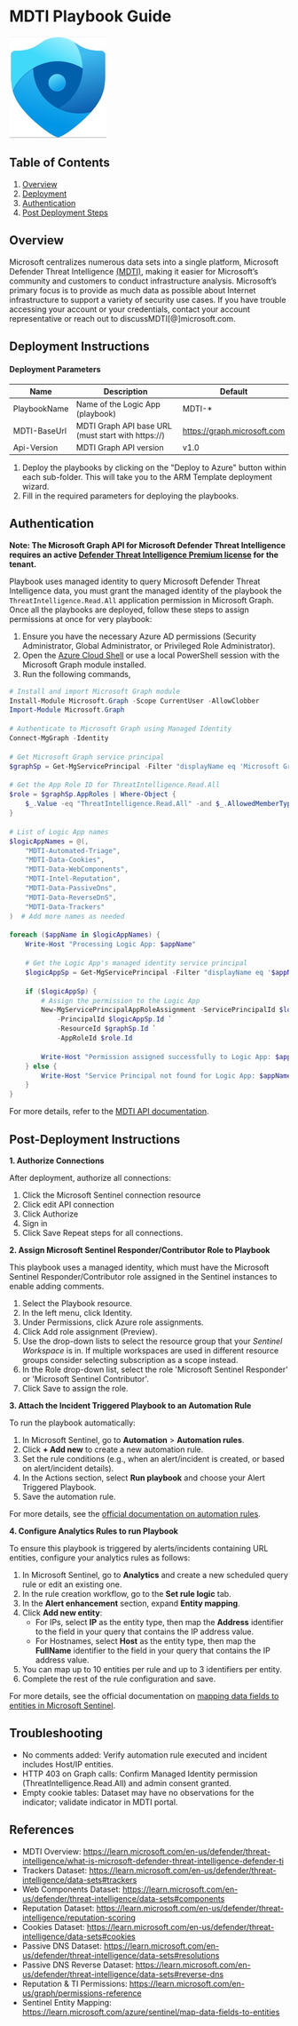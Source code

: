 # MDTI Playbook Guide

![Microsoft Defender Threat Intelligence](./MDTI.jpg)<br>

## Table of Contents

1. [Overview](#overview)
2. [Deployment](#deployment)
3. [Authentication](#authentication)
4. [Post Deployment Steps](#postdeployment)

<a name="overview">

## Overview
Microsoft centralizes numerous data sets into a single platform, Microsoft Defender Threat Intelligence [(MDTI)](https://learn.microsoft.com/en-us/defender/threat-intelligence/what-is-microsoft-defender-threat-intelligence-defender-ti), making it easier for Microsoft’s community and customers to conduct infrastructure analysis. Microsoft’s primary focus is to provide as much data as possible about Internet infrastructure to support a variety of security use cases. If you have trouble accessing your account or your credentials, contact your account representative or reach out to discussMDTI[@]microsoft.com.

<a name="deployment">

## Deployment Instructions

#### Deployment Parameters
| Name           | Description                                           | Default                     |
|----------------|-------------------------------------------------------|-----------------------------|
| PlaybookName   | Name of the Logic App (playbook)                      | MDTI-*                      |
| MDTI-BaseUrl   | MDTI Graph API base URL (must start with https://)    | https://graph.microsoft.com |
| Api-Version    | MDTI Graph API version                                | v1.0                        |

1. Deploy the playbooks by clicking on the "Deploy to Azure" button within each sub-folder. This will take you to the ARM Template deployment wizard.
2. Fill in the required parameters for deploying the playbooks.

<a name="authentication">

## Authentication

**Note: The Microsoft Graph API for Microsoft Defender Threat Intelligence requires an active [Defender Threat Intelligence Premium license](https://www.microsoft.com/en-us/security/business/siem-and-xdr/microsoft-defender-threat-intelligence) for the tenant.**

Playbook uses managed identity to query Microsoft Defender Threat Intelligence data, you must grant the managed identity of the playbook the `ThreatIntelligence.Read.All` application permission in Microsoft Graph. Once all the playbooks are deployed, follow these steps to assign permissions at once for very playbook:

1. Ensure you have the necessary Azure AD permissions (Security Administrator, Global Administrator, or Privileged Role Administrator).
2. Open the [Azure Cloud Shell](https://shell.azure.com/) or use a local PowerShell session with the Microsoft Graph module installed.
3. Run the following commands,

```powershell
# Install and import Microsoft Graph module
Install-Module Microsoft.Graph -Scope CurrentUser -AllowClobber
Import-Module Microsoft.Graph

# Authenticate to Microsoft Graph using Managed Identity
Connect-MgGraph -Identity

# Get Microsoft Graph service principal
$graphSp = Get-MgServicePrincipal -Filter "displayName eq 'Microsoft Graph'"

# Get the App Role ID for ThreatIntelligence.Read.All
$role = $graphSp.AppRoles | Where-Object {
    $_.Value -eq "ThreatIntelligence.Read.All" -and $_.AllowedMemberTypes -contains "Application"
}

# List of Logic App names
$logicAppNames = @(,
    "MDTI-Automated-Triage",
    "MDTI-Data-Cookies",
    "MDTI-Data-WebComponents",
    "MDTI-Intel-Reputation",
    "MDTI-Data-PassiveDns",
    "MDTI-Data-ReverseDnS",
    "MDTI-Data-Trackers"
)  # Add more names as needed

foreach ($appName in $logicAppNames) {
    Write-Host "Processing Logic App: $appName"

    # Get the Logic App's managed identity service principal
    $logicAppSp = Get-MgServicePrincipal -Filter "displayName eq '$appName'"

    if ($logicAppSp) {
        # Assign the permission to the Logic App
        New-MgServicePrincipalAppRoleAssignment -ServicePrincipalId $logicAppSp.Id `
            -PrincipalId $logicAppSp.Id `
            -ResourceId $graphSp.Id `
            -AppRoleId $role.Id

        Write-Host "Permission assigned successfully to Logic App: $appName"
    } else {
        Write-Host "Service Principal not found for Logic App: $appName"
    }
}
```



For more details, refer to the [MDTI API documentation](https://learn.microsoft.com/en-us/graph/api/resources/security-threatintelligence-overview?view=graph-rest-beta&branch=pr-en-us-20472).

<a name="postdeployment">

## Post-Deployment Instructions


**1. Authorize Connections**

After deployment, authorize all connections:

1. Click the Microsoft Sentinel connection resource
2. Click edit API connection
3. Click Authorize
4. Sign in
5. Click Save
Repeat steps for all connections.

**2. Assign Microsoft Sentinel Responder/Contributor Role to Playbook**

This playbook uses a managed identity, which must have the Microsoft Sentinel Responder/Contributor role assigned in the Sentinel instances to enable adding comments.

1. Select the Playbook resource.
2. In the left menu, click Identity.
3. Under Permissions, click Azure role assignments.
4. Click Add role assignment (Preview).
5. Use the drop-down lists to select the resource group that your *Sentinel Workspace* is in. If multiple workspaces are used in different resource groups consider selecting subscription as a scope instead.
6. In the Role drop-down list, select the role 'Microsoft Sentinel Responder' or 'Microsoft Sentinel Contributor'.
7. Click Save to assign the role.

**3. Attach the Incident Triggered Playbook to an Automation Rule**

To run the playbook automatically:

1. In Microsoft Sentinel, go to **Automation** > **Automation rules**.
2. Click **+ Add new** to create a new automation rule.
3. Set the rule conditions (e.g., when an alert/incident is created, or based on alert/incident details).
4. In the Actions section, select **Run playbook** and choose your Alert Triggered Playbook.
5. Save the automation rule.

For more details, see the [official documentation on automation rules](https://docs.microsoft.com/azure/sentinel/automate-incident-handling-with-automation-rules#creating-and-managing-automation-rules).

**4. Configure Analytics Rules to run Playbook**

To ensure this playbook is triggered by alerts/incidents containing URL entities, configure your analytics rules as follows:

1. In Microsoft Sentinel, go to **Analytics** and create a new scheduled query rule or edit an existing one.
2. In the rule creation workflow, go to the **Set rule logic** tab.
3. In the **Alert enhancement** section, expand **Entity mapping**.
4. Click **Add new entity**:
   - For IPs, select **IP** as the entity type, then map the **Address** identifier to the field in your query that contains the IP address value.
   - For Hostnames, select **Host** as the entity type, then map the **FullName** identifier to the field in your query that contains the IP address value.
5. You can map up to 10 entities per rule and up to 3 identifiers per entity.
6. Complete the rest of the rule configuration and save.

For more details, see the official documentation on [mapping data fields to entities in Microsoft Sentinel](https://learn.microsoft.com/en-us/azure/sentinel/map-data-fields-to-entities#how-to-map-entities).

## Troubleshooting
- No comments added: Verify automation rule executed and incident includes Host/IP entities.
- HTTP 403 on Graph calls: Confirm Managed Identity permission (ThreatIntelligence.Read.All) and admin consent granted.
- Empty cookie tables: Dataset may have no observations for the indicator; validate indicator in MDTI portal.

## References

- MDTI Overview: https://learn.microsoft.com/en-us/defender/threat-intelligence/what-is-microsoft-defender-threat-intelligence-defender-ti
- Trackers Dataset: https://learn.microsoft.com/en-us/defender/threat-intelligence/data-sets#trackers
- Web Components Dataset: https://learn.microsoft.com/en-us/defender/threat-intelligence/data-sets#components
- Reputation Dataset: https://learn.microsoft.com/en-us/defender/threat-intelligence/reputation-scoring
- Cookies Dataset: https://learn.microsoft.com/en-us/defender/threat-intelligence/data-sets#cookies
- Passive DNS Dataset: https://learn.microsoft.com/en-us/defender/threat-intelligence/data-sets#resolutions
- Passive DNS Reverse Dataset: https://learn.microsoft.com/en-us/defender/threat-intelligence/data-sets#reverse-dns
- Reputation & TI Permissions: https://learn.microsoft.com/en-us/graph/permissions-reference
- Sentinel Entity Mapping: https://learn.microsoft.com/azure/sentinel/map-data-fields-to-entities


